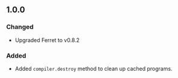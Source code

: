 ## 1.0.0

### Changed

-   Upgraded Ferret to v0.8.2

### Added

-   Added `compiler.destroy` method to clean up cached programs.

